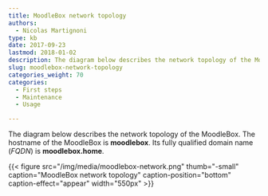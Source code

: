 ```yaml
---
title: MoodleBox network topology
authors:
  - Nicolas Martignoni
type: kb
date: 2017-09-23
lastmod: 2018-01-02
description: The diagram below describes the network topology of the MoodleBox
slug: moodlebox-network-topology
categories_weight: 70
categories:
  - First steps
  - Maintenance
  - Usage

---
```

The diagram below describes the network topology of the MoodleBox. The hostname of the MoodleBox is __moodlebox__. Its fully qualified domain name (_FQDN_) is __moodlebox.home__.

{{< figure src="/img/media/moodlebox-network.png" thumb="-small" caption="MoodleBox network topology" caption-position="bottom" caption-effect="appear" width="550px" >}}
